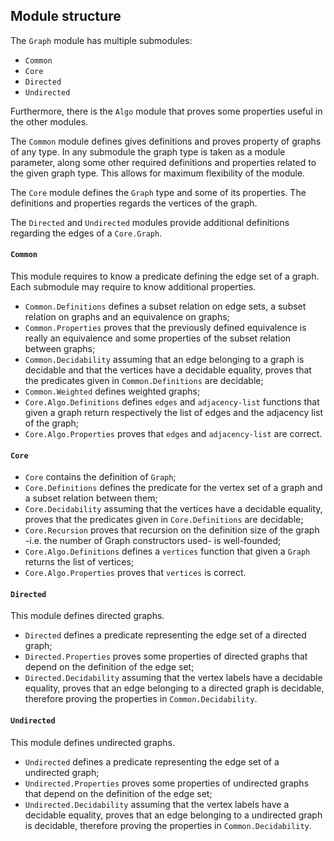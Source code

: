 ## Module structure
The `Graph` module has multiple submodules:
- `Common`
- `Core`
- `Directed`
- `Undirected`

Furthermore, there is the `Algo` module that proves some properties useful in the other modules.

The `Common` module defines gives definitions and proves property of graphs of any type.
In any submodule the graph type is taken as a module parameter, along some other required definitions and properties related to the given graph type.
This allows for maximum flexibility  of the module.

The `Core` module defines the `Graph` type and some of its properties. The definitions and properties regards the vertices of the graph.

The `Directed` and `Undirected` modules provide additional definitions regarding the edges of a `Core.Graph`.

#### `Common`
This module requires to know a predicate defining the edge set of a graph.
Each submodule may require to know additional properties.
- `Common.Definitions` defines a subset relation on edge sets, a subset relation on graphs and an equivalence on graphs;
- `Common.Properties` proves that the previously defined equivalence is really an equivalence and some properties of the subset relation between graphs;
- `Common.Decidability` assuming that an edge belonging to a graph is decidable and that the vertices have a decidable equality, proves that the predicates given in `Common.Definitions` are decidable;
- `Common.Weighted` defines weighted graphs;
- `Core.Algo.Definitions` defines `edges` and `adjacency-list` functions that given a graph return respectively the list of edges and the adjacency list of the graph;
- `Core.Algo.Properties` proves that `edges` and `adjacency-list` are correct.

#### `Core`
- `Core` contains the definition of `Graph`;
- `Core.Definitions` defines the predicate for the vertex set of a graph and a subset relation between them;
- `Core.Decidability` assuming that the vertices have a decidable equality, proves that the predicates given in `Core.Definitions` are decidable;
- `Core.Recursion` proves that recursion on the definition size of the graph -i.e. the number of Graph constructors used- is well-founded;
- `Core.Algo.Definitions` defines a `vertices` function that given a `Graph` returns the list of vertices;
- `Core.Algo.Properties` proves that `vertices` is correct.

#### `Directed`
This module defines directed graphs.
- `Directed` defines a predicate representing the edge set of a directed graph;
- `Directed.Properties` proves some properties of directed graphs that depend on the definition of the edge set;
- `Directed.Decidability` assuming that the vertex labels have a decidable equality, proves that an edge belonging to a directed graph is decidable, therefore proving the properties in `Common.Decidability`.

#### `Undirected`
This module defines undirected graphs.
- `Undirected` defines a predicate representing the edge set of a undirected graph;
- `Undirected.Properties` proves some properties of undirected graphs that depend on the definition of the edge set;
- `Undirected.Decidability` assuming that the vertex labels have a decidable equality, proves that an edge belonging to a undirected graph is decidable, therefore proving the properties in `Common.Decidability`.
